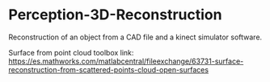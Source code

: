 # Perception-3D-Reconstruction

Reconstruction of an object from a CAD file and a kinect simulator software.

Surface from point cloud toolbox link:
https://es.mathworks.com/matlabcentral/fileexchange/63731-surface-reconstruction-from-scattered-points-cloud-open-surfaces
